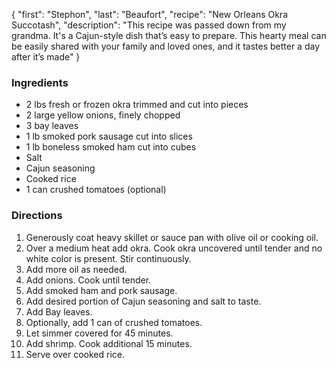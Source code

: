 {
    "first": "Stephon",
    "last": "Beaufort",
    "recipe": "New Orleans Okra Succotash",
    "description": "This recipe was passed down from my grandma. It's a Cajun-style dish that’s easy to prepare. This hearty meal can be easily shared with your family and loved ones, and it tastes better a day after it’s made"
}

<div class="ingredients">
        <h3>Ingredients</h3>
        <ul>
<li>2 lbs fresh or frozen okra trimmed and cut into pieces</li>
<li>2 large yellow onions, finely chopped</li>
<li>3 bay leaves</li>
<li>1 lb smoked pork sausage cut into slices</li>
<li>1 lb boneless smoked ham cut into cubes</li>
<li>Salt</li>
<li>Cajun seasoning</li>
<li>Cooked rice</li>
<li>1 can crushed tomatoes (optional) </li>
        </ul>
      </div>
      <div class="directions">
        <h3>Directions</h3>
        <ol>
          <li>Generously coat heavy skillet or sauce pan with olive oil or cooking oil.</li>
          <li>Over a medium heat add okra. Cook okra uncovered until tender and no white color is present. Stir continuously.</li>
          <li>Add more oil as needed.</li>
          <li>Add onions. Cook until tender.</li>
          <li>Add smoked ham and pork sausage.</li>
          <li>Add desired portion of Cajun seasoning and salt to taste.</li>
          <li>Add Bay leaves.</li>
          <li>Optionally, add 1 can of crushed tomatoes.</li>
          <li>Let simmer covered for 45 minutes.</li>
          <li>Add shrimp. Cook additional 15 minutes.</li>
          <li>Serve over cooked rice.</li>
        </ol>
      </div>
